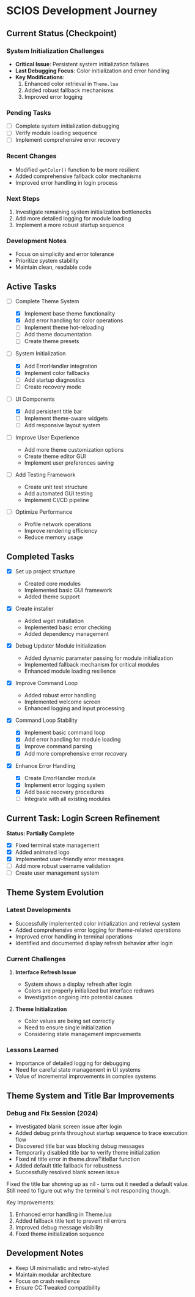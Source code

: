 # SCIOS Development Journey

## Current Status (Checkpoint)

### System Initialization Challenges
- **Critical Issue**: Persistent system initialization failures
- **Last Debugging Focus**: Color initialization and error handling
- **Key Modifications**:
  1. Enhanced color retrieval in `Theme.lua`
  2. Added robust fallback mechanisms
  3. Improved error logging

### Pending Tasks
- [ ] Complete system initialization debugging
- [ ] Verify module loading sequence
- [ ] Implement comprehensive error recovery

### Recent Changes
- Modified `getColor()` function to be more resilient
- Added comprehensive fallback color mechanisms
- Improved error handling in login process

### Next Steps
1. Investigate remaining system initialization bottlenecks
2. Add more detailed logging for module loading
3. Implement a more robust startup sequence

### Development Notes
- Focus on simplicity and error tolerance
- Prioritize system stability
- Maintain clean, readable code

## Active Tasks
- [ ] Complete Theme System
  - [x] Implement base theme functionality
  - [x] Add error handling for color operations
  - [ ] Implement theme hot-reloading
  - [ ] Add theme documentation
  - [ ] Create theme presets

- [ ] System Initialization
  - [x] Add ErrorHandler integration
  - [x] Implement color fallbacks
  - [ ] Add startup diagnostics
  - [ ] Create recovery mode

- [ ] UI Components
  - [x] Add persistent title bar
  - [ ] Implement theme-aware widgets
  - [ ] Add responsive layout system

- [ ] Improve User Experience
  - Add more theme customization options
  - Create theme editor GUI
  - Implement user preferences saving

- [ ] Add Testing Framework
  - Create unit test structure
  - Add automated GUI testing
  - Implement CI/CD pipeline

- [ ] Optimize Performance
  - Profile network operations
  - Improve rendering efficiency
  - Reduce memory usage

## Completed Tasks
- [x] Set up project structure
  - Created core modules
  - Implemented basic GUI framework
  - Added theme support

- [x] Create installer
  - Added wget installation
  - Implemented basic error checking
  - Added dependency management

- [x] Debug Updater Module Initialization
  - Added dynamic parameter passing for module initialization
  - Implemented fallback mechanism for critical modules
  - Enhanced module loading resilience

- [x] Improve Command Loop
  - Added robust error handling
  - Implemented welcome screen
  - Enhanced logging and input processing

- [x] Command Loop Stability
  - [x] Implement basic command loop
  - [x] Add error handling for module loading
  - [x] Improve command parsing
  - [x] Add more comprehensive error recovery

- [x] Enhance Error Handling
  - [x] Create ErrorHandler module
  - [x] Implement error logging system
  - [x] Add basic recovery procedures
  - [ ] Integrate with all existing modules

## Current Task: Login Screen Refinement
**Status: Partially Complete**
- [x] Fixed terminal state management
- [x] Added animated logo
- [x] Implemented user-friendly error messages
- [ ] Add more robust username validation
- [ ] Create user management system

## Theme System Evolution

### Latest Developments
- Successfully implemented color initialization and retrieval system
- Added comprehensive error logging for theme-related operations
- Improved error handling in terminal operations
- Identified and documented display refresh behavior after login

### Current Challenges
1. **Interface Refresh Issue**
   - System shows a display refresh after login
   - Colors are properly initialized but interface redraws
   - Investigation ongoing into potential causes

2. **Theme Initialization**
   - Color values are being set correctly
   - Need to ensure single initialization
   - Considering state management improvements

### Lessons Learned
- Importance of detailed logging for debugging
- Need for careful state management in UI systems
- Value of incremental improvements in complex systems

## Theme System and Title Bar Improvements

### Debug and Fix Session (2024)
- Investigated blank screen issue after login
- Added debug prints throughout startup sequence to trace execution flow
- Discovered title bar was blocking debug messages
- Temporarily disabled title bar to verify theme initialization
- Fixed nil title error in theme.drawTitleBar function
- Added default title fallback for robustness
- Successfully resolved blank screen issue

Fixed the title bar showing up as nil - turns out it needed a default value. Still need to figure out why the terminal's not responding though.

Key Improvements:
1. Enhanced error handling in Theme.lua
2. Added fallback title text to prevent nil errors
3. Improved debug message visibility
4. Fixed theme initialization sequence

## Development Notes
- Keep UI minimalistic and retro-styled
- Maintain modular architecture
- Focus on crash resilience
- Ensure CC:Tweaked compatibility
